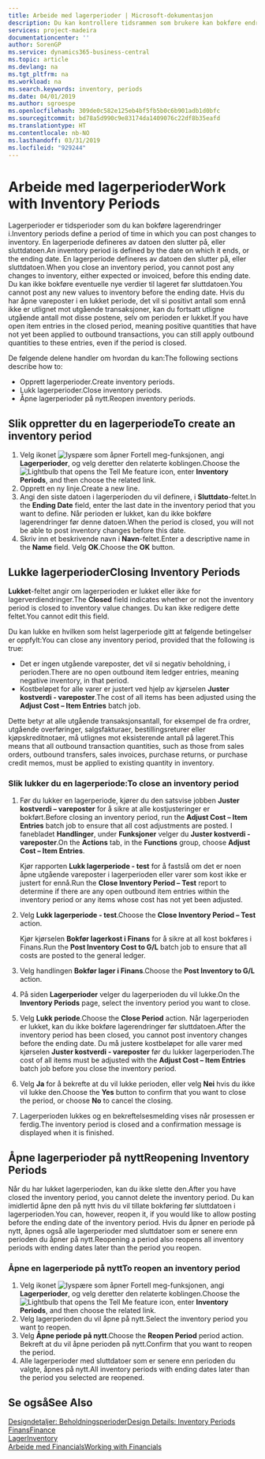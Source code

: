 ```yaml
---
title: Arbeide med lagerperioder | Microsoft-dokumentasjon
description: Du kan kontrollere tidsrammen som brukere kan bokføre endringer i lageret, ved å definere lagerperioder.
services: project-madeira
documentationcenter: ''
author: SorenGP
ms.service: dynamics365-business-central
ms.topic: article
ms.devlang: na
ms.tgt_pltfrm: na
ms.workload: na
ms.search.keywords: inventory, periods
ms.date: 04/01/2019
ms.author: sgroespe
ms.openlocfilehash: 309de0c582e125eb4bf5fb5b0c6b901adb1d0bfc
ms.sourcegitcommit: bd78a5d990c9e83174da1409076c22df8b35eafd
ms.translationtype: HT
ms.contentlocale: nb-NO
ms.lasthandoff: 03/31/2019
ms.locfileid: "929244"
---
```

# <a name="work-with-inventory-periods"></a><span data-ttu-id="26ac9-103">Arbeide med lagerperioder</span><span class="sxs-lookup"><span data-stu-id="26ac9-103">Work with Inventory Periods</span></span>
<span data-ttu-id="26ac9-104">Lagerperioder er tidsperioder som du kan bokføre lagerendringer i.</span><span class="sxs-lookup"><span data-stu-id="26ac9-104">Inventory periods define a period of time in which you can post changes to inventory.</span></span> <span data-ttu-id="26ac9-105">En lagerperiode defineres av datoen den slutter på, eller sluttdatoen.</span><span class="sxs-lookup"><span data-stu-id="26ac9-105">An inventory period is defined by the date on which it ends, or the ending date.</span></span> <span data-ttu-id="26ac9-106">En lagerperiode defineres av datoen den slutter på, eller sluttdatoen.</span><span class="sxs-lookup"><span data-stu-id="26ac9-106">When you close an inventory period, you cannot post any changes to inventory, either expected or invoiced, before this ending date.</span></span> <span data-ttu-id="26ac9-107">Du kan ikke bokføre eventuelle nye verdier til lageret før sluttdatoen.</span><span class="sxs-lookup"><span data-stu-id="26ac9-107">You cannot post any new values to inventory before the ending date.</span></span> <span data-ttu-id="26ac9-108">Hvis du har åpne vareposter i en lukket periode, det vil si positivt antall som ennå ikke er utlignet mot utgående transaksjoner, kan du fortsatt utligne utgående antall mot disse postene, selv om perioden er lukket.</span><span class="sxs-lookup"><span data-stu-id="26ac9-108">If you have open item entries in the closed period, meaning positive quantities that have not yet been applied to outbound transactions, you can still apply outbound quantities to these entries, even if the period is closed.</span></span>  

<span data-ttu-id="26ac9-109">De følgende delene handler om hvordan du kan:</span><span class="sxs-lookup"><span data-stu-id="26ac9-109">The following sections describe how to:</span></span>  

* <span data-ttu-id="26ac9-110">Opprett lagerperioder.</span><span class="sxs-lookup"><span data-stu-id="26ac9-110">Create inventory periods.</span></span>  
* <span data-ttu-id="26ac9-111">Lukk lagerperioder.</span><span class="sxs-lookup"><span data-stu-id="26ac9-111">Close inventory periods.</span></span>  
* <span data-ttu-id="26ac9-112">Åpne lagerperioder på nytt.</span><span class="sxs-lookup"><span data-stu-id="26ac9-112">Reopen inventory periods.</span></span>  

## <a name="to-create-an-inventory-period"></a><span data-ttu-id="26ac9-113">Slik oppretter du en lagerperiode</span><span class="sxs-lookup"><span data-stu-id="26ac9-113">To create an inventory period</span></span>  
1. <span data-ttu-id="26ac9-114">Velg ikonet ![lyspære som åpner Fortell meg-funksjonen](media/ui-search/search_small.png "Fortell hva du vil gjøre"), angi **Lagerperioder**, og velg deretter den relaterte koblingen.</span><span class="sxs-lookup"><span data-stu-id="26ac9-114">Choose the ![Lightbulb that opens the Tell Me feature](media/ui-search/search_small.png "Tell me what you want to do") icon, enter **Inventory Periods**, and then choose the related link.</span></span>  
2. <span data-ttu-id="26ac9-115">Opprett en ny linje.</span><span class="sxs-lookup"><span data-stu-id="26ac9-115">Create a new line.</span></span>  
3. <span data-ttu-id="26ac9-116">Angi den siste datoen i lagerperioden du vil definere, i **Sluttdato**-feltet.</span><span class="sxs-lookup"><span data-stu-id="26ac9-116">In the **Ending Date** field, enter the last date in the inventory period that you want to define.</span></span> <span data-ttu-id="26ac9-117">Når perioden er lukket, kan du ikke bokføre lagerendringer før denne datoen.</span><span class="sxs-lookup"><span data-stu-id="26ac9-117">When the period is closed, you will not be able to post inventory changes before this date.</span></span>  
4. <span data-ttu-id="26ac9-118">Skriv inn et beskrivende navn i **Navn**-feltet.</span><span class="sxs-lookup"><span data-stu-id="26ac9-118">Enter a descriptive name in the **Name** field.</span></span> <span data-ttu-id="26ac9-119">Velg **OK**.</span><span class="sxs-lookup"><span data-stu-id="26ac9-119">Choose the **OK** button.</span></span>  

## <a name="closing-inventory-periods"></a><span data-ttu-id="26ac9-120">Lukke lagerperioder</span><span class="sxs-lookup"><span data-stu-id="26ac9-120">Closing Inventory Periods</span></span>  
<span data-ttu-id="26ac9-121">**Lukket**-feltet angir om lagerperioden er lukket eller ikke for lagerverdiendringer.</span><span class="sxs-lookup"><span data-stu-id="26ac9-121">The **Closed** field indicates whether or not the inventory period is closed to inventory value changes.</span></span> <span data-ttu-id="26ac9-122">Du kan ikke redigere dette feltet.</span><span class="sxs-lookup"><span data-stu-id="26ac9-122">You cannot edit this field.</span></span>  

<span data-ttu-id="26ac9-123">Du kan lukke en hvilken som helst lagerperiode gitt at følgende betingelser er oppfylt:</span><span class="sxs-lookup"><span data-stu-id="26ac9-123">You can close any inventory period, provided that the following is true:</span></span>  

* <span data-ttu-id="26ac9-124">Det er ingen utgående vareposter, det vil si negativ beholdning, i perioden.</span><span class="sxs-lookup"><span data-stu-id="26ac9-124">There are no open outbound item ledger entries, meaning negative inventory, in that period.</span></span>  
* <span data-ttu-id="26ac9-125">Kostbeløpet for alle varer er justert ved hjelp av kjørselen **Juster kostverdi - vareposter**.</span><span class="sxs-lookup"><span data-stu-id="26ac9-125">The cost of all items has been adjusted using the **Adjust Cost – Item Entries** batch job.</span></span>  

<span data-ttu-id="26ac9-126">Dette betyr at alle utgående transaksjonsantall, for eksempel de fra ordrer, utgående overføringer, salgsfakturaer, bestillingsreturer eller kjøpskreditnotaer, må utlignes mot eksisterende antall på lageret.</span><span class="sxs-lookup"><span data-stu-id="26ac9-126">This means that all outbound transaction quantities, such as those from sales orders, outbound transfers, sales invoices, purchase returns, or purchase credit memos, must be applied to existing quantity in inventory.</span></span>  

### <a name="to-close-an-inventory-period"></a><span data-ttu-id="26ac9-127">Slik lukker du en lagerperiode:</span><span class="sxs-lookup"><span data-stu-id="26ac9-127">To close an inventory period</span></span>  
1. <span data-ttu-id="26ac9-128">Før du lukker en lagerperiode, kjører du den satsvise jobben **Juster kostverdi – vareposter** for å sikre at alle kostjusteringer er bokført.</span><span class="sxs-lookup"><span data-stu-id="26ac9-128">Before closing an inventory period, run the **Adjust Cost – Item Entries** batch job to ensure that all cost adjustments are posted.</span></span> <span data-ttu-id="26ac9-129">I fanebladet **Handlinger**, under **Funksjoner** velger du **Juster kostverdi - vareposter**.</span><span class="sxs-lookup"><span data-stu-id="26ac9-129">On the **Actions** tab, in the **Functions** group, choose **Adjust Cost – Item Entries**.</span></span>  

     <span data-ttu-id="26ac9-130">Kjør rapporten **Lukk lagerperiode - test** for å fastslå om det er noen åpne utgående vareposter i lagerperioden eller varer som kost ikke er justert for ennå.</span><span class="sxs-lookup"><span data-stu-id="26ac9-130">Run the **Close Inventory Period – Test** report to determine if there are any open outbound item entries within the inventory period or any items whose cost has not yet been adjusted.</span></span>  
2. <span data-ttu-id="26ac9-131">Velg **Lukk lagerperiode - test**.</span><span class="sxs-lookup"><span data-stu-id="26ac9-131">Choose the **Close Inventory Period – Test** action.</span></span>  

     <span data-ttu-id="26ac9-132">Kjør kjørselen **Bokfør lagerkost i Finans** for å sikre at all kost bokføres i Finans.</span><span class="sxs-lookup"><span data-stu-id="26ac9-132">Run the **Post Inventory Cost to G/L** batch job to ensure that all costs are posted to the general ledger.</span></span>  
3. <span data-ttu-id="26ac9-133">Velg handlingen **Bokfør lager i Finans**.</span><span class="sxs-lookup"><span data-stu-id="26ac9-133">Choose the **Post Inventory to G/L** action.</span></span>  
4. <span data-ttu-id="26ac9-134">På siden **Lagerperioder** velger du lagerperioden du vil lukke.</span><span class="sxs-lookup"><span data-stu-id="26ac9-134">On the **Inventory Periods** page, select the inventory period you want to close.</span></span>  
5. <span data-ttu-id="26ac9-135">Velg **Lukk periode**.</span><span class="sxs-lookup"><span data-stu-id="26ac9-135">Choose the **Close Period** action.</span></span> <span data-ttu-id="26ac9-136">Når lagerperioden er lukket, kan du ikke bokføre lagerendringer før sluttdatoen.</span><span class="sxs-lookup"><span data-stu-id="26ac9-136">After the inventory period has been closed, you cannot post inventory changes before the ending date.</span></span> <span data-ttu-id="26ac9-137">Du må justere kostbeløpet for alle varer med kjørselen **Juster kostverdi - vareposter** før du lukker lagerperioden.</span><span class="sxs-lookup"><span data-stu-id="26ac9-137">The cost of all items must be adjusted with the **Adjust Cost – Item Entries** batch job before you close the inventory period.</span></span>  
6. <span data-ttu-id="26ac9-138">Velg **Ja** for å bekrefte at du vil lukke perioden, eller velg **Nei** hvis du ikke vil lukke den.</span><span class="sxs-lookup"><span data-stu-id="26ac9-138">Choose the **Yes** button to confirm that you want to close the period, or choose **No** to cancel the closing.</span></span>  
7. <span data-ttu-id="26ac9-139">Lagerperioden lukkes og en bekreftelsesmelding vises når prosessen er ferdig.</span><span class="sxs-lookup"><span data-stu-id="26ac9-139">The inventory period is closed and a confirmation message is displayed when it is finished.</span></span>  

## <a name="reopening-inventory-periods"></a><span data-ttu-id="26ac9-140">Åpne lagerperioder på nytt</span><span class="sxs-lookup"><span data-stu-id="26ac9-140">Reopening Inventory Periods</span></span>  
<span data-ttu-id="26ac9-141">Når du har lukket lagerperioden, kan du ikke slette den.</span><span class="sxs-lookup"><span data-stu-id="26ac9-141">After you have closed the inventory period, you cannot delete the inventory period.</span></span> <span data-ttu-id="26ac9-142">Du kan imidlertid åpne den på nytt hvis du vil tillate bokføring før sluttdatoen i lagerperioden.</span><span class="sxs-lookup"><span data-stu-id="26ac9-142">You can, however, reopen it, if you would like to allow posting before the ending date of the inventory period.</span></span> <span data-ttu-id="26ac9-143">Hvis du åpner en periode på nytt, åpnes også alle lagerperioder med sluttdatoer som er senere enn perioden du åpner på nytt.</span><span class="sxs-lookup"><span data-stu-id="26ac9-143">Reopening a period also reopens all inventory periods with ending dates later than the period you reopen.</span></span>  

### <a name="to-reopen-an-inventory-period"></a><span data-ttu-id="26ac9-144">Åpne en lagerperiode på nytt</span><span class="sxs-lookup"><span data-stu-id="26ac9-144">To reopen an inventory period</span></span>  
1. <span data-ttu-id="26ac9-145">Velg ikonet ![lyspære som åpner Fortell meg-funksjonen](media/ui-search/search_small.png "Fortell hva du vil gjøre"), angi **Lagerperioder**, og velg deretter den relaterte koblingen.</span><span class="sxs-lookup"><span data-stu-id="26ac9-145">Choose the ![Lightbulb that opens the Tell Me feature](media/ui-search/search_small.png "Tell me what you want to do") icon, enter **Inventory Periods**, and then choose the related link.</span></span>  
2. <span data-ttu-id="26ac9-146">Velg lagerperioden du vil åpne på nytt.</span><span class="sxs-lookup"><span data-stu-id="26ac9-146">Select the inventory period you want to reopen.</span></span>  
3. <span data-ttu-id="26ac9-147">Velg **Åpne periode på nytt**.</span><span class="sxs-lookup"><span data-stu-id="26ac9-147">Choose the **Reopen Period** period action.</span></span> <span data-ttu-id="26ac9-148">Bekreft at du vil åpne perioden på nytt.</span><span class="sxs-lookup"><span data-stu-id="26ac9-148">Confirm that you want to reopen the period.</span></span>  
4. <span data-ttu-id="26ac9-149">Alle lagerperioder med sluttdatoer som er senere enn perioden du valgte, åpnes på nytt.</span><span class="sxs-lookup"><span data-stu-id="26ac9-149">All inventory periods with ending dates later than the period you selected are reopened.</span></span>  

## <a name="see-also"></a><span data-ttu-id="26ac9-150">Se også</span><span class="sxs-lookup"><span data-stu-id="26ac9-150">See Also</span></span>  
[<span data-ttu-id="26ac9-151">Designdetaljer: Beholdningsperioder</span><span class="sxs-lookup"><span data-stu-id="26ac9-151">Design Details: Inventory Periods</span></span>](design-details-inventory-periods.md)  
[<span data-ttu-id="26ac9-152">Finans</span><span class="sxs-lookup"><span data-stu-id="26ac9-152">Finance</span></span>](finance.md)  
[<span data-ttu-id="26ac9-153">Lager</span><span class="sxs-lookup"><span data-stu-id="26ac9-153">Inventory</span></span>](inventory-manage-inventory.md)  
[<span data-ttu-id="26ac9-154">Arbeide med Financials</span><span class="sxs-lookup"><span data-stu-id="26ac9-154">Working with Financials</span></span>](ui-work-product.md)
